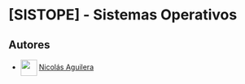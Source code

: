 # [SISTOPE] - Sistemas Operativos


## Autores
- <img width="32" align="center" src="https://avatars.githubusercontent.com/u/97463001?v=4"></img> [Nicolás Aguilera](https://github.com/Don-Uldaricio)